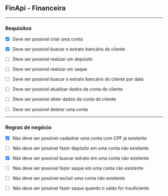 ## FinApi - Financeira

---

### Requisitos

- [X] Deve ser possível criar uma conta

- [X] Deve ser possível buscar o extrato bancário do cliente

- [ ] Deve ser possível realizar um depósito

- [ ] Deve ser possível realizar um saque

- [ ] Deve ser possível buscar o extrato bancário do cliente por data

- [ ] Deve ser possível atualizar dados da conta do cliente

- [ ] Deve ser possível obter dados da conta do cliente

- [ ] Deve ser possível deletar uma conta

---

### Regras de negócio

- [X] Não deve ser possível cadastrar uma conta com CPF já existente

- [ ] Não deve ser possível fazer depósito em uma conta não existente

- [X] Não deve ser possível buscar extrato em uma conta não existente

- [ ] Não deve ser possível fazer saque em uma conta não existente

- [ ] Não deve ser possível excluir uma conta não existente

- [ ] Não deve ser possível fazer saque quando o saldo for insuficiente
